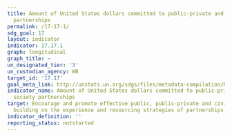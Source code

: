 ```yaml
---
title: Amount of United States dollars committed to public-private and civil society
  partnerships
permalink: /17-17-1/
sdg_goal: 17
layout: indicator
indicator: 17.17.1
graph: longitudinal
graph_title: ~
un_designated_tier: '3'
un_custodian_agency: WB
target_id: '17.17'
goal_meta_link: http://unstats.un.org/sdgs/files/metadata-compilation/Metadata-Goal-17.pdf
indicator_name: Amount of United States dollars committed to public-private and civil
  society partnerships
target: Encourage and promote effective public, public-private and civil society partnerships,
  building on the experience and resourcing strategies of partnerships.
indicator_definition: ''
reporting_status: notstarted
---
```

